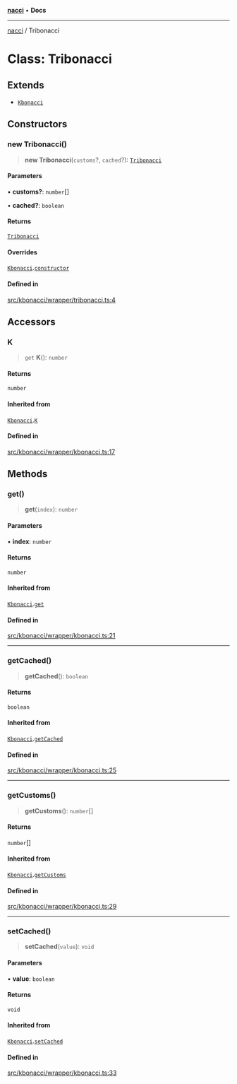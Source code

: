 [**nacci**](../README.md) • **Docs**

***

[nacci](../README.md) / Tribonacci

# Class: Tribonacci

## Extends

- [`Kbonacci`](Kbonacci.md)

## Constructors

### new Tribonacci()

> **new Tribonacci**(`customs`?, `cached`?): [`Tribonacci`](Tribonacci.md)

#### Parameters

• **customs?**: `number`[]

• **cached?**: `boolean`

#### Returns

[`Tribonacci`](Tribonacci.md)

#### Overrides

[`Kbonacci`](Kbonacci.md).[`constructor`](Kbonacci.md#constructors)

#### Defined in

[src/kbonacci/wrapper/tribonacci.ts:4](https://github.com/havelessbemore/nacci/blob/21485e9dc2afbb8011ec9c684a1da3778babea29/src/kbonacci/wrapper/tribonacci.ts#L4)

## Accessors

### K

> `get` **K**(): `number`

#### Returns

`number`

#### Inherited from

[`Kbonacci`](Kbonacci.md).[`K`](Kbonacci.md#k)

#### Defined in

[src/kbonacci/wrapper/kbonacci.ts:17](https://github.com/havelessbemore/nacci/blob/21485e9dc2afbb8011ec9c684a1da3778babea29/src/kbonacci/wrapper/kbonacci.ts#L17)

## Methods

### get()

> **get**(`index`): `number`

#### Parameters

• **index**: `number`

#### Returns

`number`

#### Inherited from

[`Kbonacci`](Kbonacci.md).[`get`](Kbonacci.md#get)

#### Defined in

[src/kbonacci/wrapper/kbonacci.ts:21](https://github.com/havelessbemore/nacci/blob/21485e9dc2afbb8011ec9c684a1da3778babea29/src/kbonacci/wrapper/kbonacci.ts#L21)

***

### getCached()

> **getCached**(): `boolean`

#### Returns

`boolean`

#### Inherited from

[`Kbonacci`](Kbonacci.md).[`getCached`](Kbonacci.md#getcached)

#### Defined in

[src/kbonacci/wrapper/kbonacci.ts:25](https://github.com/havelessbemore/nacci/blob/21485e9dc2afbb8011ec9c684a1da3778babea29/src/kbonacci/wrapper/kbonacci.ts#L25)

***

### getCustoms()

> **getCustoms**(): `number`[]

#### Returns

`number`[]

#### Inherited from

[`Kbonacci`](Kbonacci.md).[`getCustoms`](Kbonacci.md#getcustoms)

#### Defined in

[src/kbonacci/wrapper/kbonacci.ts:29](https://github.com/havelessbemore/nacci/blob/21485e9dc2afbb8011ec9c684a1da3778babea29/src/kbonacci/wrapper/kbonacci.ts#L29)

***

### setCached()

> **setCached**(`value`): `void`

#### Parameters

• **value**: `boolean`

#### Returns

`void`

#### Inherited from

[`Kbonacci`](Kbonacci.md).[`setCached`](Kbonacci.md#setcached)

#### Defined in

[src/kbonacci/wrapper/kbonacci.ts:33](https://github.com/havelessbemore/nacci/blob/21485e9dc2afbb8011ec9c684a1da3778babea29/src/kbonacci/wrapper/kbonacci.ts#L33)
